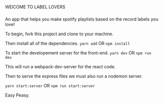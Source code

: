 #

WElCOME TO LABEL LOVERS

###

An app that helps you make spotify playlists based on the record labels you love!

To begin, fork this project and clone to your machine.

Then install all of the dependencies.
`yarn add`
OR
`npm install`

To start the developement server for the front-end.
`yarn dev`
OR
`npm run dev`

This will run a webpack-dev-server for the react code.

Then to serve the express files we must also run a nodemon server.

`yarn start:server`
OR
`npm run start:server`

Easy Peasy.
